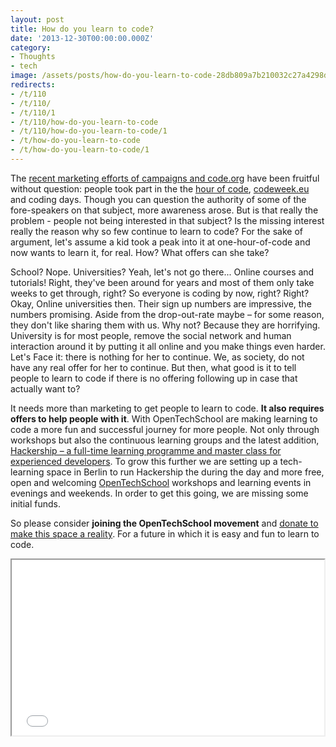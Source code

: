 ```yaml
---
layout: post
title: How do you learn to code?
date: '2013-12-30T00:00:00.000Z'
category:
- Thoughts
- tech
image: /assets/posts/how-do-you-learn-to-code-28db809a7b210032c27a4298d98150f948c97ad968.JPG
redirects:
- /t/110
- /t/110/
- /t/110/1
- /t/110/how-do-you-learn-to-code
- /t/110/how-do-you-learn-to-code/1
- /t/how-do-you-learn-to-code
- /t/how-do-you-learn-to-code/1
---
```


The [recent marketing efforts of campaigns and code.org](http://techcrunch.com/2013/12/08/obama-celebrities-politicians-and-tech-cos-come-together-to-launch-computer-science-education-push/) have been fruitful without question: people took part in the the [hour of code](http://code.org/hourofcode), [codeweek.eu](http://codeweek.eu/) and coding days. Though you can question the authority of some of the fore-speakers on that subject, more awareness arose. But is that really the problem - people not being interested in that subject? Is the missing interest really the reason why so few continue to learn to code? For the sake of argument, let's assume a kid took a peak into it at one-hour-of-code and now wants to learn it, for real. How? What offers can she take?

School? Nope. Universities? Yeah, let's not go there... Online courses and tutorials! Right, they've been around for years and most of them only take weeks to get through, right? So everyone is coding by now, right? Right? Okay, Online universities then. Their sign up numbers are impressive, the numbers promising. Aside from the drop-out-rate maybe – for some reason, they don't like sharing them with us. Why not? Because they are horrifying. University is for most people, remove the social network and human interaction around it by putting it all online and you make things even harder. Let's  Face it: there is nothing for her to continue. We, as society, do not have any real offer for her to continue. But then, what good is it to tell people to learn to code if there is no offering following up in case that actually want to?

It needs more than marketing to get people to learn to code. **It also requires offers to help people with it**. With OpenTechSchool are making learning to code a more fun and successful journey for more people. Not only through workshops but also the continuous learning groups and the latest addition, [Hackership – a full-time learning programme and master class for experienced developers](http://www.hackership.org). To grow this further we are setting up a tech-learning space in Berlin to run Hackership the during the day and more free, open and welcoming [OpenTechSchool](http://www.opentechschool.org/) workshops and learning events in evenings and weekends. In order to get this going, we are missing some initial funds.

So please consider **joining the OpenTechSchool movement** and [donate to make this space a reality](http://www.indiegogo.com/projects/an-apprenticeship-for-hackers-a-hackership/x/3944401). For a future in which it is easy and fun to learn to code.

<iframe src="//player.vimeo.com/video/82717221" width="500" height="281" webkitallowfullscreen="1" mozallowfullscreen="1" allowfullscreen="1">&nbsp;</iframe>
